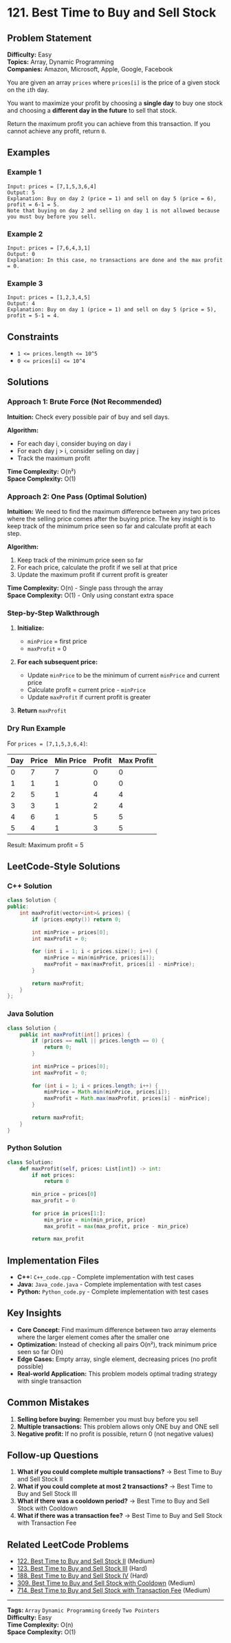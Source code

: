 # 121. Best Time to Buy and Sell Stock

## Problem Statement

**Difficulty:** Easy  
**Topics:** Array, Dynamic Programming  
**Companies:** Amazon, Microsoft, Apple, Google, Facebook

You are given an array `prices` where `prices[i]` is the price of a given stock on the `i`th day.

You want to maximize your profit by choosing a **single day** to buy one stock and choosing a **different day in the future** to sell that stock.

Return the maximum profit you can achieve from this transaction. If you cannot achieve any profit, return `0`.

## Examples

### Example 1

```
Input: prices = [7,1,5,3,6,4]
Output: 5
Explanation: Buy on day 2 (price = 1) and sell on day 5 (price = 6), profit = 6-1 = 5.
Note that buying on day 2 and selling on day 1 is not allowed because you must buy before you sell.
```

### Example 2

```
Input: prices = [7,6,4,3,1]
Output: 0
Explanation: In this case, no transactions are done and the max profit = 0.
```

### Example 3

```
Input: prices = [1,2,3,4,5]
Output: 4
Explanation: Buy on day 1 (price = 1) and sell on day 5 (price = 5), profit = 5-1 = 4.
```

## Constraints

- `1 <= prices.length <= 10^5`
- `0 <= prices[i] <= 10^4`

## Solutions

### Approach 1: Brute Force (Not Recommended)

**Intuition:** Check every possible pair of buy and sell days.

**Algorithm:**
- For each day i, consider buying on day i
- For each day j > i, consider selling on day j
- Track the maximum profit

**Time Complexity:** O(n²)  
**Space Complexity:** O(1)

### Approach 2: One Pass (Optimal Solution)

**Intuition:** We need to find the maximum difference between any two prices where the selling price comes after the buying price. The key insight is to keep track of the minimum price seen so far and calculate profit at each step.

**Algorithm:**

1. Keep track of the minimum price seen so far
2. For each price, calculate the profit if we sell at that price  
3. Update the maximum profit if current profit is greater

**Time Complexity:** O(n) - Single pass through the array  
**Space Complexity:** O(1) - Only using constant extra space

### Step-by-Step Walkthrough

1. **Initialize:**
   - `minPrice` = first price
   - `maxProfit` = 0

2. **For each subsequent price:**
   - Update `minPrice` to be the minimum of current `minPrice` and current price
   - Calculate profit = current price - `minPrice`
   - Update `maxProfit` if current profit is greater

3. **Return** `maxProfit`

### Dry Run Example

For `prices = [7,1,5,3,6,4]`:

| Day | Price | Min Price | Profit | Max Profit |
|-----|-------|-----------|--------|------------|
| 0   | 7     | 7         | 0      | 0          |
| 1   | 1     | 1         | 0      | 0          |
| 2   | 5     | 1         | 4      | 4          |
| 3   | 3     | 1         | 2      | 4          |
| 4   | 6     | 1         | 5      | 5          |
| 5   | 4     | 1         | 3      | 5          |

Result: Maximum profit = 5

## LeetCode-Style Solutions

### C++ Solution

```cpp
class Solution {
public:
    int maxProfit(vector<int>& prices) {
        if (prices.empty()) return 0;
        
        int minPrice = prices[0];
        int maxProfit = 0;
        
        for (int i = 1; i < prices.size(); i++) {
            minPrice = min(minPrice, prices[i]);
            maxProfit = max(maxProfit, prices[i] - minPrice);
        }
        
        return maxProfit;
    }
};
```

### Java Solution

```java
class Solution {
    public int maxProfit(int[] prices) {
        if (prices == null || prices.length == 0) {
            return 0;
        }
        
        int minPrice = prices[0];
        int maxProfit = 0;
        
        for (int i = 1; i < prices.length; i++) {
            minPrice = Math.min(minPrice, prices[i]);
            maxProfit = Math.max(maxProfit, prices[i] - minPrice);
        }
        
        return maxProfit;
    }
}
```

### Python Solution

```python
class Solution:
    def maxProfit(self, prices: List[int]) -> int:
        if not prices:
            return 0
        
        min_price = prices[0]
        max_profit = 0
        
        for price in prices[1:]:
            min_price = min(min_price, price)
            max_profit = max(max_profit, price - min_price)
        
        return max_profit
```

## Implementation Files

- **C++:** `C++_code.cpp` - Complete implementation with test cases
- **Java:** `Java_code.java` - Complete implementation with test cases  
- **Python:** `Python_code.py` - Complete implementation with test cases

## Key Insights

- **Core Concept:** Find maximum difference between two array elements where the larger element comes after the smaller one
- **Optimization:** Instead of checking all pairs O(n²), track minimum price seen so far O(n)
- **Edge Cases:** Empty array, single element, decreasing prices (no profit possible)
- **Real-world Application:** This problem models optimal trading strategy with single transaction

## Common Mistakes

1. **Selling before buying:** Remember you must buy before you sell
2. **Multiple transactions:** This problem allows only ONE buy and ONE sell
3. **Negative profit:** If no profit is possible, return 0 (not negative values)

## Follow-up Questions

1. **What if you could complete multiple transactions?** → Best Time to Buy and Sell Stock II
2. **What if you could complete at most 2 transactions?** → Best Time to Buy and Sell Stock III  
3. **What if there was a cooldown period?** → Best Time to Buy and Sell Stock with Cooldown
4. **What if there was a transaction fee?** → Best Time to Buy and Sell Stock with Transaction Fee

## Related LeetCode Problems

- [122. Best Time to Buy and Sell Stock II](https://leetcode.com/problems/best-time-to-buy-and-sell-stock-ii/) (Medium)
- [123. Best Time to Buy and Sell Stock III](https://leetcode.com/problems/best-time-to-buy-and-sell-stock-iii/) (Hard)
- [188. Best Time to Buy and Sell Stock IV](https://leetcode.com/problems/best-time-to-buy-and-sell-stock-iv/) (Hard)
- [309. Best Time to Buy and Sell Stock with Cooldown](https://leetcode.com/problems/best-time-to-buy-and-sell-stock-with-cooldown/) (Medium)
- [714. Best Time to Buy and Sell Stock with Transaction Fee](https://leetcode.com/problems/best-time-to-buy-and-sell-stock-with-transaction-fee/) (Medium)

---

**Tags:** `Array` `Dynamic Programming` `Greedy` `Two Pointers`  
**Difficulty:** Easy  
**Time Complexity:** O(n)  
**Space Complexity:** O(1)
